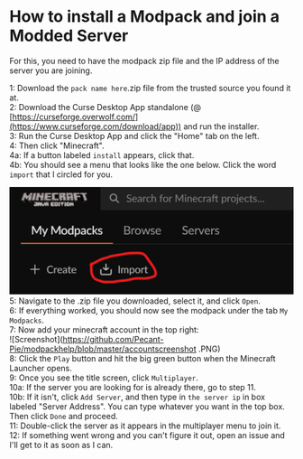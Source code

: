 # How to install a Modpack and join a Modded Server

For this, you need to have the modpack zip file and the IP address of the server you are joining.

1: Download the `pack name here`.zip file from the trusted source you found it at.  
2: Download the Curse Desktop App standalone (@ [https://curseforge.overwolf.com/](https://www.curseforge.com/download/app)) and run the installer.  
3: Run the Curse Desktop App and click the "Home" tab on the left.  
4: Then click "Minecraft".  
4a: If a button labeled `install` appears, click that.  
4b: You should see a menu that looks like the one below.  Click the word `import` that I circled for you.

![Screenshot](https://github.com/Pecant-Pie/modpackhelp/blob/master/curseimportscreenshot.PNG)  
5: Navigate to the .zip file you downloaded, select it, and click `Open`.  
6: If everything worked, you should now see the modpack under the tab `My Modpacks`.  
7: Now add your minecraft account in the top right:  
![Screenshot](https://github.com/Pecant-Pie/modpackhelp/blob/master/accountscreenshot .PNG)  
8: Click the `Play` button and hit the big green button when the Minecraft Launcher opens.  
9: Once you see the title screen, click `Multiplayer`.  
10a: If the server you are looking for is already there, go to step 11.  
10b: If it isn't, click `Add Server`, and then type in `the server ip` in box labeled "Server Address".  You can type whatever you want in the top box.  Then click `Done` and proceed.  
11: Double-click the server as it appears in the multiplayer menu to join it.  
12: If something went wrong and you can't figure it out, open an issue and I'll get to it as soon as I can.
